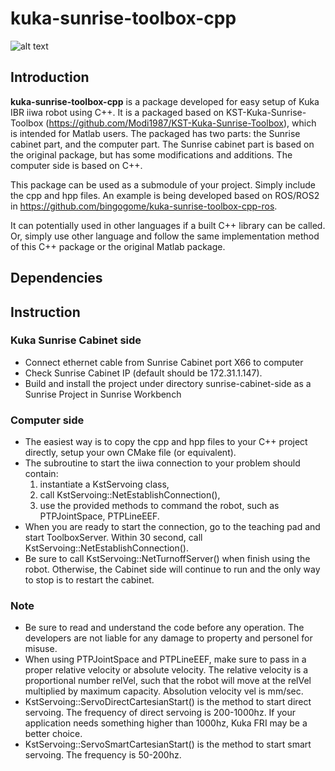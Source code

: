 # kuka-sunrise-toolbox-cpp
![alt text](https://github.com/bingogome/documents/blob/main/kuka-sunrise-toolbox-cpp/system.drawio.png)
## Introduction

**kuka-sunrise-toolbox-cpp** is a package developed for easy setup of Kuka IBR iiwa robot using C++. It is a packaged based on KST-Kuka-Sunrise-Toolbox (https://github.com/Modi1987/KST-Kuka-Sunrise-Toolbox), which is intended for Matlab users. The packaged has two parts: the Sunrise cabinet part, and the computer part. The Sunrise cabinet part is based on the original package, but has some modifications and additions. The computer side is based on C++. 

This package can be used as a submodule of your project. Simply include the cpp and hpp files. An example is being developed based on ROS/ROS2 in https://github.com/bingogome/kuka-sunrise-toolbox-cpp-ros. 

It can potentially used in other languages if a built C++ library can be called. Or, simply use other language and follow the same implementation method of this C++ package or the original Matlab package.

## Dependencies

## Instruction

### Kuka Sunrise Cabinet side
- Connect ethernet cable from Sunrise Cabinet port X66 to computer
- Check Sunrise Cabinet IP (default should be 172.31.1.147). 
- Build and install the project under directory sunrise-cabinet-side as a Sunrise Project in Sunrise Workbench

### Computer side
- The easiest way is to copy the cpp and hpp files to your C++ project directly, setup your own CMake file (or equivalent).
- The subroutine to start the iiwa connection to your problem should contain: 
	1. instantiate a KstServoing class, 
	2. call KstServoing::NetEstablishConnection(), 
	3. use the provided methods to command the robot, such as PTPJointSpace, PTPLineEEF. 
- When you are ready to start the connection, go to the teaching pad and start ToolboxServer. Within 30 second, call KstServoing::NetEstablishConnection().
- Be sure to call KstServoing::NetTurnoffServer() when finish using the robot. Otherwise, the Cabinet side will continue to run and the only way to stop is to restart the cabinet.

### Note
- Be sure to read and understand the code before any operation. The developers are not liable for any damage to property and personel for misuse.
- When using PTPJointSpace and PTPLineEEF, make sure to pass in a proper relative velocity or absolute velocity. The relative velocity is a proportional number relVel, such that the robot will move at the relVel multiplied by maximum capacity. Absolution velocity vel is mm/sec.
- KstServoing::ServoDirectCartesianStart() is the method to start direct servoing. The frequency of direct servoing is 200-1000hz. If your application needs something higher than 1000hz, Kuka FRI may be a better choice.
- KstServoing::ServoSmartCartesianStart() is the method to start smart servoing. The frequency is 50-200hz.
